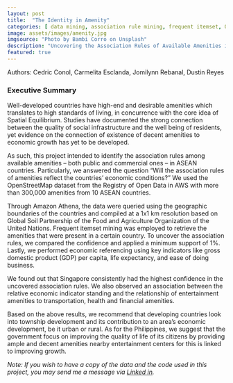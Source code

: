 ```yaml
---
layout: post
title:  "The Identity in Amenity"
categories: [ data mining, association rule mining, frequent itemset, OpenStreetMap, ASEAN, SDG ]
image: assets/images/amenity.jpg
imgsource: "Photo by Bambi Corro on Unsplash"
description: "Uncovering the Association Rules of Available Amenities in Different Countries"
featured: true
---
```


Authors: Cedric Conol, Carmelita Esclanda, Jomilynn Rebanal, Dustin Reyes

### Executive Summary

Well-developed countries have high-end and desirable amenities which translates to high standards of living, in concurrence with the core idea of Spatial Equilibrium. Studies have documented the strong connection between the quality of social infrastructure and the well being of residents, yet evidence on the connection of existence of decent amenities to economic growth has yet to be developed.

As such, this project intended to identify the association rules among available amenities – both public and commercial ones – in ASEAN countries. Particularly, we answered the question “Will the association rules of amenities reflect the countries’ economic conditions?” We used the OpenStreetMap dataset from the Registry of Open Data in AWS with more than 300,000 amenities from 10 ASEAN countries.

Through Amazon Athena, the data were queried using the geographic boundaries of the countries and compiled at a 1x1 km resolution based on Global Soil Partnership of the Food and Agriculture Organization of the United Nations. Frequent itemset mining was employed to retrieve the amenities that were present in a certain country. To uncover the association rules, we compared the confidence and applied a minimum support of 1%. Lastly, we performed economic referencing using key indicators like gross domestic product (GDP) per capita, life expectancy, and ease of doing business.

We found out that Singapore consistently had the highest confidence in the uncovered association rules. We also observed an association between the relative economic indicator standing and the relationship of entertainment amenities to transportation, health and financial amenities.

Based on the above results, we recommend that developing countries look into township development and its contribution to an area’s economic development, be it urban or rural. As for the Philippines, we suggest that the government focus on improving the quality of life of its citizens by providing ample and decent amenities nearby entertainment centers for this is linked to improving growth.

*Note: If you wish to have a copy of the data and the code used in this project, you may send me a message via [Linked in](https://www.linkedin.com/in/conolcedric).*